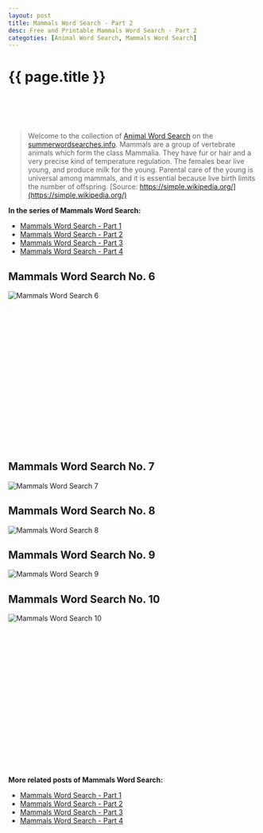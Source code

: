 ```yaml
---
layout: post
title: Mammals Word Search - Part 2
desc: Free and Printable Mammals Word Search - Part 2
categoties: [Animal Word Search, Mammals Word Search]
---
```

{{ page.title }}
================
<script async src="//pagead2.googlesyndication.com/pagead/js/adsbygoogle.js"></script><!-- UnderTitleAds --> <ins class="adsbygoogle" style="display:inline-block;width:468px;height:60px" data-ad-client="ca-pub-6753140515841889" data-ad-slot="4010138290"></ins><script> (adsbygoogle = window.adsbygoogle || []).push({}); </script>

> Welcome to the collection of [Animal Word Search](http://summerwordsearches.info/) on the [summerwordsearches.info](http://summerwordsearches.info/). Mammals are a group of vertebrate animals which form the class Mammalia. They have fur or hair and a very precise kind of temperature regulation. The females bear live young, and produce milk for the young. Parental care of the young is universal among mammals, and it is essential because live birth limits the number of offspring. [Source: https://simple.wikipedia.org/](https://simple.wikipedia.org/)

**In the series of Mammals Word Search:**

* [Mammals Word Search - Part 1](http://summerwordsearches.info/2018/04/24/Mammals-Word-Search-part-1.html)
* [Mammals Word Search - Part 2](http://summerwordsearches.info/2018/04/24/Mammals-Word-Search-part-2.html)
* [Mammals Word Search - Part 3](http://summerwordsearches.info/2018/04/24/Mammals-Word-Search-part-3.html)
* [Mammals Word Search - Part 4](http://summerwordsearches.info/2018/04/24/Mammals-Word-Search-part-4.html)

## Mammals Word Search No. 6
![Mammals Word Search 6](http://summerwordsearches.info/img1/Mammals-Word-Search%20(6).jpg "Mammals Word Search 6")

<script async src="//pagead2.googlesyndication.com/pagead/js/adsbygoogle.js"></script><!-- Texxtonly --><ins class="adsbygoogle" style="display:inline-block;width:336px;height:280px" data-ad-client="ca-pub-6753140515841889" data-ad-slot="3207852233"></ins><script>(adsbygoogle = window.adsbygoogle || []).push({}); </script>

## Mammals Word Search No. 7
![Mammals Word Search 7](http://summerwordsearches.info/img1/Mammals-Word-Search%20(7).jpg "Mammals Word Search 7")

## Mammals Word Search No. 8
![Mammals Word Search 8](http://summerwordsearches.info/img1/Mammals-Word-Search%20(8).jpg "Mammals Word Search 8")

## Mammals Word Search No. 9
![Mammals Word Search 9](http://summerwordsearches.info/img1/Mammals-Word-Search%20(9).jpg "Mammals Word Search 9")

## Mammals Word Search No. 10
![Mammals Word Search 10](http://summerwordsearches.info/img1/Mammals-Word-Search%20(10).jpg "Mammals Word Search 10")

<script async src="//pagead2.googlesyndication.com/pagead/js/adsbygoogle.js"></script><!-- Texxtonly --><ins class="adsbygoogle" style="display:inline-block;width:336px;height:280px" data-ad-client="ca-pub-6753140515841889" data-ad-slot="3207852233"></ins><script>(adsbygoogle = window.adsbygoogle || []).push({}); </script>

**More related posts of Mammals Word Search:**

* [Mammals Word Search - Part 1](http://summerwordsearches.info/2018/04/24/Mammals-Word-Search-part-1.html)
* [Mammals Word Search - Part 2](http://summerwordsearches.info/2018/04/24/Mammals-Word-Search-part-2.html)
* [Mammals Word Search - Part 3](http://summerwordsearches.info/2018/04/24/Mammals-Word-Search-part-3.html)
* [Mammals Word Search - Part 4](http://summerwordsearches.info/2018/04/24/Mammals-Word-Search-part-4.html)

